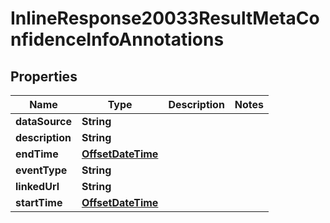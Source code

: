 # InlineResponse20033ResultMetaConfidenceInfoAnnotations

## Properties
Name | Type | Description | Notes
------------ | ------------- | ------------- | -------------
**dataSource** | **String** |  | 
**description** | **String** |  | 
**endTime** | [**OffsetDateTime**](OffsetDateTime.md) |  | 
**eventType** | **String** |  | 
**linkedUrl** | **String** |  | 
**startTime** | [**OffsetDateTime**](OffsetDateTime.md) |  | 
